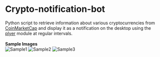 # Crypto-notification-bot
Python script to retrieve information about various cryptocurrencies from [CoinMarketCap](https://coinmarketcap.com/) and display it as a notification on the desktop using the [plyer](https://plyer.readthedocs.io/en/latest/) module at regular intervals.
<br>
<br>
<b>Sample Images</b><br>
![Sample1](https://user-images.githubusercontent.com/76609501/158319761-a4f704e7-fcdb-403d-bc76-120cf3ed3a63.png)
![Sample2](https://user-images.githubusercontent.com/76609501/158319810-88cb68bc-5ff4-48f5-b6b0-5f9c75af1a99.png)
![Sample3](https://user-images.githubusercontent.com/76609501/158319821-5de087a8-90b7-450a-8f03-3a225d4b6d65.png)

